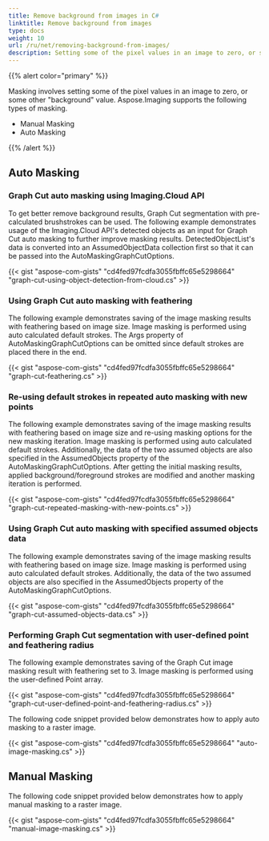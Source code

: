 ```yaml
---
title: Remove background from images in C#
linktitle: Remove background from images
type: docs
weight: 10
url: /ru/net/removing-background-from-images/
description: Setting some of the pixel values in an image to zero, or some other “background” value is known as Masking. C# Image Processing Library supports the following types of masking.
---
```


{{% alert color="primary" %}} 

Masking involves setting some of the pixel values in an image to zero, or some other "background" value. Aspose.Imaging supports the following types of masking.

- Manual Masking
- Auto Masking

{{% /alert %}} 

## **Auto Masking**
### **Graph Cut auto masking using Imaging.Cloud API**

To get better remove background results, Graph Cut segmentation with pre-calculated brushstrokes can be used. The following example demonstrates usage of the Imaging.Cloud API's detected objects as an input for Graph Cut auto masking to further improve masking results. DetectedObjectList's data is converted into an AssumedObjectData collection first so that it can be passed into the AutoMaskingGraphCutOptions.

{{< gist "aspose-com-gists" "cd4fed97fcdfa3055fbffc65e5298664" "graph-cut-using-object-detection-from-cloud.cs" >}}

### **Using Graph Cut auto masking with feathering**

The following example demonstrates saving of the image masking results with feathering based on image size. Image masking is performed using auto calculated default strokes. The Args property of AutoMaskingGraphCutOptions can be omitted since default strokes are placed there in the end.

{{< gist "aspose-com-gists" "cd4fed97fcdfa3055fbffc65e5298664" "graph-cut-feathering.cs" >}}

### **Re-using default strokes in repeated auto masking with new points**

The following example demonstrates saving of the image masking results with feathering based on image size and re-using masking options for the new masking iteration. Image masking is performed using auto calculated default strokes. Additionally, the data of the two assumed objects are also specified in the AssumedObjects property of the AutoMaskingGraphCutOptions. After getting the initial masking results, applied background/foreground strokes are modified and another masking iteration is performed.

{{< gist "aspose-com-gists" "cd4fed97fcdfa3055fbffc65e5298664" "graph-cut-repeated-masking-with-new-points.cs" >}}

### **Using Graph Cut auto masking with specified assumed objects data**

The following example demonstrates saving of the image masking results with feathering based on image size. Image masking is performed using auto calculated default strokes. Additionally, the data of the two assumed objects are also specified in the AssumedObjects property of the AutoMaskingGraphCutOptions.

{{< gist "aspose-com-gists" "cd4fed97fcdfa3055fbffc65e5298664" "graph-cut-assumed-objects-data.cs" >}}

### **Performing Graph Cut segmentation with user-defined point and feathering radius**
The following example demonstrates saving of the Graph Cut image masking result with feathering set to 3. Image masking is performed using the user-defined Point array.

{{< gist "aspose-com-gists" "cd4fed97fcdfa3055fbffc65e5298664" "graph-cut-user-defined-point-and-feathering-radius.cs" >}}

The following code snippet provided below demonstrates how to apply auto masking to a raster image.

{{< gist "aspose-com-gists" "cd4fed97fcdfa3055fbffc65e5298664" "auto-image-masking.cs" >}}

## **Manual Masking**
The following code snippet provided below demonstrates how to apply manual masking to a raster image.

{{< gist "aspose-com-gists" "cd4fed97fcdfa3055fbffc65e5298664" "manual-image-masking.cs" >}}




